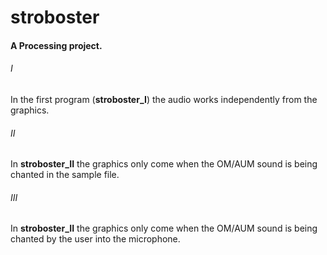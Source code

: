 # stroboster 
#### A Processing project.


###### I

In the first program (**stroboster_I**) the audio works independently from the graphics.

###### II

In **stroboster_II** the graphics only come when the OM/AUM sound is being chanted in the sample file.

###### III

In **stroboster_II** the graphics only come when the OM/AUM sound is being chanted by the user into the microphone.
